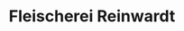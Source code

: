 ---
title: "Fleischerei Reinwardt"
url: /gruenhain-beierfeld/fleischerei-reinwardt/
shop: Metzgerei
---